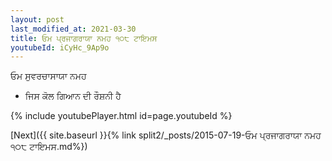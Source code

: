 ```yaml
---
layout: post
last_modified_at: 2021-03-30
title: ਓਮ ਪ੍ਰਜਾਗਰਾਯਾ ਨਮਹ ੧੦੮ ਟਾਇਮਸ
youtubeId: iCyHc_9Ap9o
---
```

 
 
 ਓਮ ਸੁਵਰਚਾਸਾਯਾ ਨਮਹ  
 
 -  ਜਿਸ ਕੋਲ ਗਿਆਨ ਦੀ ਰੌਸ਼ਨੀ ਹੈ 
 
  
 
  
 
 
 
 
 
 


{% include youtubePlayer.html id=page.youtubeId %}
 
[Next]({{ site.baseurl }}{% link  split2/_posts/2015-07-19-ਓਮ ਪ੍ਰਜਾਗਰਾਯਾ ਨਮਹ ੧੦੮ ਟਾਇਮਸ.md%})
 
